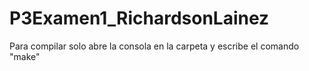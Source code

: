 # P3Examen1_RichardsonLainez

Para compilar solo abre la consola en la carpeta y escribe el 
comando "make"
